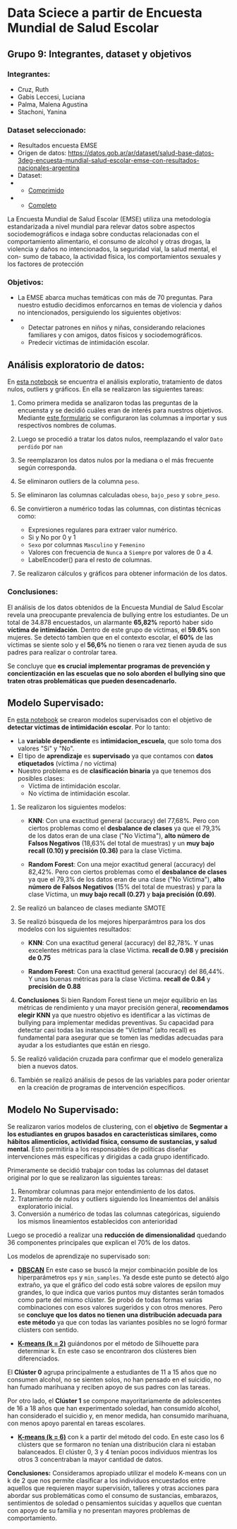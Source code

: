 # Data Sciece a partir de Encuesta Mundial de Salud Escolar

## Grupo 9: Integrantes, dataset y objetivos
### Integrantes:
- Cruz, Ruth
- Gabis Leccesi, Luciana
- Palma, Malena Agustina
- Stachoni, Yanina

### Dataset seleccionado:
- Resultados encuesta EMSE
- Origen de datos: https://datos.gob.ar/ar/dataset/salud-base-datos-3deg-encuesta-mundial-salud-escolar-emse-con-resultados-nacionales-argentina
- Dataset: 
- - [Comprimido](https://github.com/YaninaStachoni1/DataSciencie/blob/main/EMSE_DatosTransformados%20(2).csv)
- - [Completo](/Segunda%20Entrega/EMSE_DatosAbiertos.csv)

La Encuesta Mundial de Salud Escolar (EMSE) utiliza una metodología estandarizada a nivel mundial para relevar datos sobre aspectos sociodemográficos e indaga sobre conductas relacionadas con el comportamiento alimentario, el consumo de alcohol y otras drogas, la violencia y daños no intencionados, la seguridad vial, la salud mental, el con- sumo de tabaco, la actividad física, los comportamientos sexuales y los factores de protección

### Objetivos:
* La EMSE abarca muchas temáticas con más de 70 preguntas. Para nuestro estudio decidimos enforcarnos en temas de violencia y daños no intencionados, persiguiendo los siguientes objetivos:
* * Detectar patrones en niños y niñas, considerando relaciones familiares y con amigos, datos físicos y sociodemográficos.
  * Predecir victimas de intimidación escolar.


## Análisis exploratorio de datos:
En [esta notebook](https://github.com/YaninaStachoni1/DataSciencie/blob/main/Segunda_entrega_correcciones.ipynb) se encuentra el análisis exploratio, tratamiento de datos nulos, outliers y gráficos. En ella se realizaron las siguientes tareas:

1) Como primera medida se analizaron todas las preguntas de la encuensta y se decidió cuáles eran de interés para nuestros objetivos. Mediante [este formulario](https://github.com/YaninaStachoni1/DataSciencie/blob/main/Analisis%20Preguntas.xlsx) se configuraron las columnas a importar y sus respectivos nombres de columas.

2) Luego se procedió a tratar los datos nulos, reemplazando el valor `Dato perdido` por `nan` 

3) Se reemplazaron los datos nulos por la mediana o el más frecuente según corresponda. 

4) Se eliminaron outliers de la columna `peso`.

5) Se eliminaron las columnas calculadas `obeso`, `bajo_peso` y `sobre_peso`.

6) Se convirtieron a numérico todas las columnas, con distintas técnicas como:
    - Expresiones regulares para extraer valor numérico.
    - Si y No por 0 y 1
    - `Sexo` por columnas `Masculino` y `Femenino`
    - Valores con frecuencia de `Nunca` a `Siempre` por valores de 0 a 4.
    - LabelEncoder() para el resto de columnas.

7) Se realizaron cálculos y gráficos para obtener información de los datos.

### Conclusiones:
El análisis de los datos obtenidos de la Encuesta Mundial de Salud Escolar revela una preocupante prevalencia de bullying entre los estudiantes. De un total de 34.878 encuestados, un alarmante **65,82%** reportó haber sido **víctima de intimidación**. Dentro de este grupo de víctimas, el **59.6%** son mujeres.
Se detectó tambien que en el contexto escolar, el **60%** de las víctimas se siente solo y el **56,6%** no tienen o rara vez tienen ayuda de sus padres para realizar o controlar tarea.

Se concluye que **es crucial implementar programas de prevención y concientización en las escuelas que no solo aborden el bullying sino que traten otras problemáticas que pueden desencadenarlo.**

## Modelo Supervisado:
En [esta notebook](https://github.com/YaninaStachoni1/DataSciencie/blob/main/Tercer_entrega.ipynb) se crearon modelos supervisados con el objetivo de **detectar víctimas de intimidación escolar**. Por lo tanto:
- La **variable dependiente** es **intimidacion_escuela**, que solo toma dos valores "Si" y "No".
- El tipo de **aprendizaje** es **supervisado** ya que contamos con **datos etiquetados** (víctima / no víctima)
- Nuestro problema es de **clasificación binaria** ya que tenemos dos posibles clases:
    - Víctima de intimidación escolar.
    - No víctima de intimidación escolar.

1) Se realizaron los siguientes modelos:

    * **KNN**: Con una exactitud general (accuracy) del 77,68%. Pero con ciertos problemas como el **desbalance de clases** ya que el 79,3% de los datos eran de una clase ("No Víctima"), **alto número de Falsos Negativos** (18,63% del total de muestras) y un **muy bajo recall (0.10) y precisión (0.36)** para la clase Víctima.

    * **Random Forest**: Con una mejor exactitud general (accuracy) del 82,42%. Pero con ciertos problemas como el **desbalance de clases** ya que el 79,3% de los datos eran de una clase ("No Víctima"), **alto número de Falsos Negativos** (15% del total de muestras) y para la clase Víctima, un **muy bajo recall (0.27)** y **baja precisión (0.69)**.

2) Se realizó un balanceo de clases mediante SMOTE

3) Se realizó búsqueda de los mejores hiperparámtros para los dos modelos con los siguientes resultados:

    * **KNN**: Con una exactitud general (accuracy) del 82,78%. Y unas excelentes métricas para la clase Víctima. **recall de 0.98** y **precisión de 0.75**

    * **Random Forest**: Con una exactitud general (accuracy) del 86,44%. Y unas buenas métricas para la clase Víctima. **recall de 0.84** y **precisión de 0.88**

4) **Conclusiones**
Si bien Random Forest tiene un mejor equilibrio en las métricas de rendimiento y una mayor precisión general, **recomendamos elegir KNN** ya que nuestro objetivo es identificar a las víctimas de bullying para implementar medidas preventivas. Su capacidad para detectar casi todas las instancias de "Víctima" (alto recall) es fundamental para asegurar que se tomen las medidas adecuadas para ayudar a los estudiantes que están en riesgo.

5) Se realizó validación cruzada para confirmar que el modelo generaliza bien a nuevos datos.

6) También se realizó análisis de pesos de las variables para poder orientar en la creación de programas de intervención específicos.

## Modelo No Supervisado:
Se realizaron varios modelos de clustering, con el **objetivo** de **Segmentar a los estudiantes en grupos basados en características similares, como hábitos alimenticios, actividad física, consumo de sustancias, y salud mental**. Esto permitiría a los responsables de políticas diseñar intervenciones más específicas y dirigidas a cada grupo identificado. 

Primeramente se decidió trabajar con todas las columnas del dataset original por lo que se realizaron las siguientes tareas:

1) Renombrar columnas para mejor entendimiento de los datos.
2) Tratamiento de nulos y outliers siguiendo los lineamientos del análsis exploratorio inicial.
3) Conversión a numérico de todas las columnas categóricas, siguiendo los mismos lineamientos establecidos con anterioridad


Luego se procedió a realizar una **reducción de dimensionalidad** quedando 36 componentes principales que explican el 70% de los datos.

Los modelos de aprendizaje no supervisado son:

* **[DBSCAN](https://github.com/YaninaStachoni1/DataSciencie/blob/main/Cuarta%20entrega%20(DBScan).ipynb)**
En este caso se buscó la mejor combinación posible de los hiperparámetros `eps` y `min_samples`. Ya desde este punto se detectó algo extraño, ya que el gráfico del codo está sobre valores de epsilon muy grandes, lo que indica que varios puntos muy distantes serán tomados como parte del mismo clúster. Se probó de todas formas varias combinaciones con esos valores sugeridos y con otros menores. Pero se **concluye que los datos no tienen una distribución adecuada para este método** ya que con todas las variantes posibles no se logró formar clústers con sentido.

* **[K-means (k = 2)](https://github.com/YaninaStachoni1/DataSciencie/blob/main/Cuarta%20entrega(K-Means%20k%3D2).ipynb)** guiándonos por el método de Silhouette para determinar k. En este caso se encontraron dos clústeres bien diferenciados.

El **Clúster 0** agrupa principalmente a estudiantes de 11 a 15 años que no consumen alcohol, no se sienten solos, no han pensado en el suicidio, no han fumado marihuana y reciben apoyo de sus padres con las tareas.

Por otro lado, el **Clúster 1** se compone mayoritariamente de adolescentes de 16 a 18 años que han experimentado soledad, han consumido alcohol, han considerado el suicidio y, en menor medida, han consumido marihuana, con menos apoyo parental en tareas escolares.

* **[K-means (k = 6)](https://github.com/YaninaStachoni1/DataSciencie/blob/main/Cuarta%20entrega(K-Means%20k%3D6).ipynb)** con k a partir del método del codo. En este caso los 6 clústers que se formaron no tenían una distribución clara ni estaban balanceados. El clúster 0, 3 y 4 tenían pocos individuos mientras los otros 3 concentraban la mayor cantidad de datos.

**Conclusiones:**
Consideramos apropiado utilizar el modelo K-means con un k de 2 que nos permite clasificar a los individuos encuestados entre aquellos que requieren mayor supervisión, talleres y otras acciones para abordar sus problemáticas como el consumo de sustancias, embarazos, sentimientos de soledad o pensamientos suicidas y aquellos que cuentan con apoyo de su familia y no presentan mayores problemas de comportamiento.


